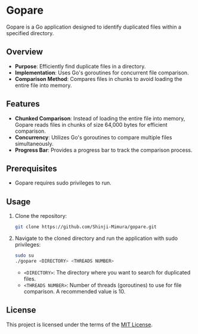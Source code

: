 # Gopare

Gopare is a Go application designed to identify duplicated files within a specified directory.

## Overview

- **Purpose**: Efficiently find duplicate files in a directory.
- **Implementation**: Uses Go's goroutines for concurrent file comparison.
- **Comparison Method**: Compares files in chunks to avoid loading the entire file into memory.

## Features

- **Chunked Comparison**: Instead of loading the entire file into memory, Gopare reads files in chunks of size 64,000 bytes for efficient comparison.
- **Concurrency**: Utilizes Go's goroutines to compare multiple files simultaneously.
- **Progress Bar**: Provides a progress bar to track the comparison process.

## Prerequisites

- Gopare requires sudo privileges to run.

## Usage

1. Clone the repository:
   ```bash
   git clone https://github.com/Shinji-Mimura/gopare.git
   ```

2. Navigate to the cloned directory and run the application with sudo privileges:
   ```bash
   sudo su
   ./gopare <DIRECTORY> <THREADS NUMBER>
   ```

   - `<DIRECTORY>`: The directory where you want to search for duplicated files.
   - `<THREADS NUMBER>`: Number of threads (goroutines) to use for file comparison. A recommended value is 10.

## License

This project is licensed under the terms of the [MIT License](LICENSE).
